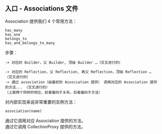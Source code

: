 ## 入口 - Associations 文件

Association 提供我们 4 个常用方法：

```
has_many
has_one
belongs_to
has_and_belongs_to_many
```

步骤：


```
-> 对应的 Builder，父 Builder, 顶级 Builder …（交叉进行的）
```

```
-> 对应的 Reflection，父 Reflection, 再父 Reflection，顶级 Reflection …（交叉进行的）
-> 通过 association（由最初的 Association 提供） 调用对应的 Association 提供的方法... （交叉进行的）
（上面两个同样的地位，前者偏向于关系，后者偏向于方法）
```

对内部实现来说非常重要的实例方法：

```
association(name)
```

通过它调用对应 Association 提供的方法。
<br>
通过它调用 CollectionProxy 提供的方法。

